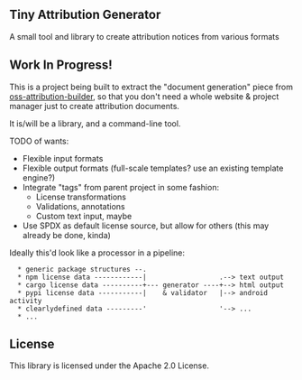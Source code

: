 ## Tiny Attribution Generator

A small tool and library to create attribution notices from various formats

## Work In Progress!

This is a project being built to extract the "document generation" piece from [oss-attribution-builder](https://github.com/amzn/oss-attribution-builder), so that you don't need a whole website & project manager just to create attribution documents.

It is/will be a library, and a command-line tool.

TODO of wants:

* Flexible input formats
* Flexible output formats (full-scale templates? use an existing template engine?)
* Integrate "tags" from parent project in some fashion:
  * License transformations
  * Validations, annotations
  * Custom text input, maybe
* Use SPDX as default license source, but allow for others (this may already be done, kinda)

Ideally this'd look like a processor in a pipeline:

```
  * generic package structures --.
  * npm license data ------------|                  .--> text output
  * cargo license data ----------+--- generator ----+--> html output
  * pypi license data -----------|    & validator   |--> android activity
  * clearlydefined data ---------'                  '--> ...
  * ...
```

## License

This library is licensed under the Apache 2.0 License.
